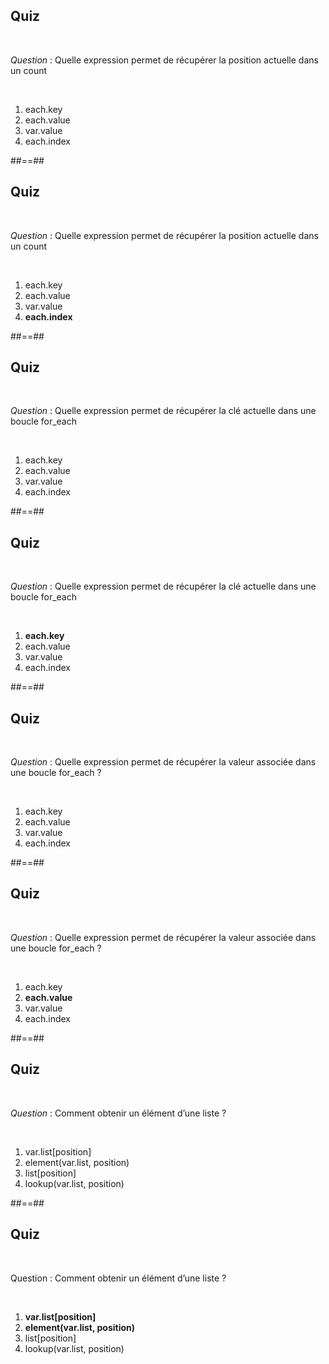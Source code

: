 <!-- .slide: class="exercice" -->
## Quiz

<br>

_Question_ : Quelle expression permet de récupérer la position actuelle dans un count

<br>

1. each.key
2. each.value
3. var.value
4. each.index


##==##


<!-- .slide: class="exercice" -->

## Quiz

<br>

_Question_ : Quelle expression permet de récupérer la position actuelle dans un count

<br>

1. each.key
2. each.value
3. var.value
4. **each.index**


##==##


<!-- .slide: class="exercice" -->



<!-- .slide: class="exercice" -->

## Quiz

<br>

_Question_ : Quelle expression permet de récupérer la clé actuelle dans une boucle for_each

<br>

1. each.key
2. each.value
3. var.value
4. each.index


##==##


<!-- .slide: class="exercice" -->

## Quiz

<br>

_Question_ : Quelle expression permet de récupérer la clé actuelle dans une boucle for_each

<br>

1. **each.key**
2. each.value
3. var.value
4. each.index


##==##


<!-- .slide: class="exercice" -->

## Quiz

<br>

_Question_ : Quelle expression permet de récupérer la valeur associée dans une boucle for_each ?

<br>

1. each.key
2. each.value
3. var.value
4. each.index


##==##


<!-- .slide: class="exercice" -->

## Quiz

<br>

_Question_ : Quelle expression permet de récupérer la valeur associée dans une boucle for_each ?

<br>

1. each.key
2. **each.value**
3. var.value
4. each.index


##==##


<!-- .slide: class="exercice" -->

## Quiz

<br>

_Question_ : Comment obtenir un élément d’une liste ?

<br>

1. var.list[position]
2. element(var.list, position)
3. list[position]
4. lookup(var.list, position)


##==##


<!-- .slide: class="exercice" -->

## Quiz

<br>

Question : Comment obtenir un élément d’une liste ?

<br>

1. **var.list[position]**
2. **element(var.list, position)**
3. list[position]
4. lookup(var.list, position)
